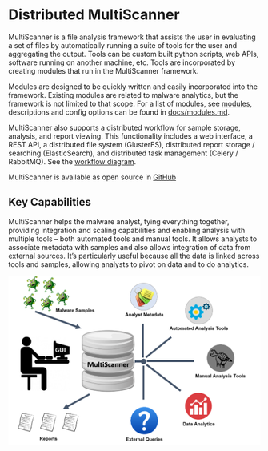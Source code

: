 Distributed MultiScanner
========================
MultiScanner is a file analysis framework that assists the user in evaluating a set
of files by automatically running a suite of tools for the user and aggregating the output.
Tools can be custom built python scripts, web APIs, software running on another machine, etc.
Tools are incorporated by creating modules that run in the MultiScanner framework.

Modules are designed to be quickly written and easily incorporated into the framework.
Existing modules are related to malware analytics, but the framework is not limited to that
scope. For a list of modules, see [modules](modules), descriptions and config
options can be found in [docs/modules.md](docs/modules.md).

MultiScanner also supports a distributed workflow for sample storage, analysis, and report viewing. This functionality includes a web interface, a REST API, a distributed file system (GlusterFS), distributed report storage / searching (ElasticSearch), and distributed task management (Celery / RabbitMQ). See the [workflow diagram](arch.md#complete-workflow).

MultiScanner is available as open source in [GitHub](https://github.com/mitre/multiscanner/tree/feature-celery)

Key Capabilities
----------------
MultiScanner helps the malware analyst, tying everything together, providing integration and scaling capabilities and enabling analysis with multiple tools – both automated tools and manual tools. It allows analysts to associate metadata with samples and also allows integration of data from external sources. It’s particularly useful because all the data is linked across tools and samples, allowing analysts to pivot on data and to do analytics. 

![overview](img/overview.png "Figure 1. Overview")
